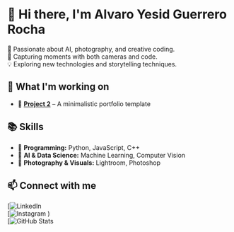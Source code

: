 # 👋 Hi there, I'm Alvaro Yesid Guerrero Rocha 

🎯 Passionate about AI, photography, and creative coding.  
📸 Capturing moments with both cameras and code.  
💡 Exploring new technologies and storytelling techniques.  

## 🚀 What I'm working on    
- 🔹 **[Project 2](#)** – A minimalistic portfolio template  

## 📚 Skills  
- 🔹 **Programming:** Python, JavaScript, C++  
- 🔹 **AI & Data Science:** Machine Learning, Computer Vision  
- 🔹 **Photography & Visuals:** Lightroom, Photoshop  

## 📫 Connect with me  
[![LinkedIn](https://www.linkedin.com/in/alvaro-yesid-guerrero-rocha-7b0752309?utm_source=share&utm_campaign=share_via&utm_content=profile&utm_medium=ios_app)  
[![Instagram](https://www.instagram.com/alvaritoguerrero_/) )  
[![GitHub Stats](https://github.com/alvaroguerrerorocha)
